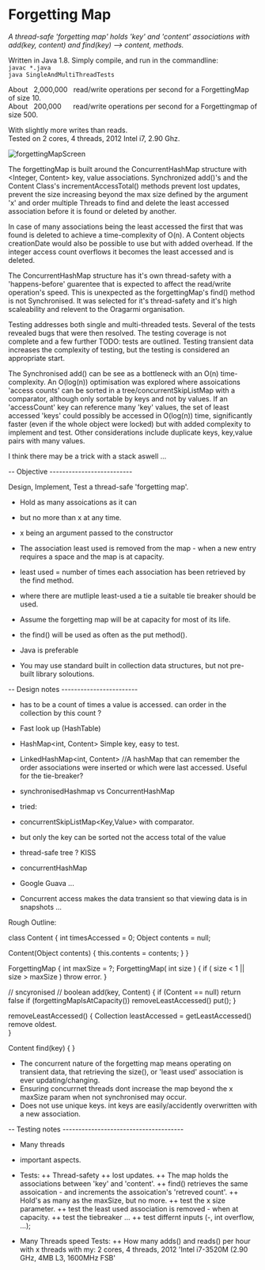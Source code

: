 # Forgetting Map
*A thread-safe 'forgetting map' holds 'key' and 'content' associations with add(key, content) and find(key) --> content, methods.*

Written in Java 1.8. Simply compile, and run in the commandline: <br> `javac *.java` <br>`java SingleAndMultiThreadTests`

About &nbsp; 2,000,000 &nbsp; read/write operations per second for a ForgettingMap of size 10.<br>
About &nbsp; 200,000 &nbsp;&nbsp;&nbsp;&nbsp; read/write operations per second for a Forgettingmap of size 500. <br>

With slightly more writes than reads.<br>
Tested on 2 cores, 4 threads, 2012 Intel i7, 2.90 Ghz.<br>


![forgettingMapScreen](https://user-images.githubusercontent.com/45234288/197765626-868a86ce-24ea-436d-a836-c8a4f9320bf5.png)


The forgettingMap is built around the ConcurrentHashMap structure with <Integer, Content> key, value associations.
Synchronized add()'s and the Content Class's incrementAccessTotal() methods prevent lost updates, prevent the size increasing beyond the max size defined by the argument 'x' and order multiple Threads to find and delete the least accessed association before it is found or deleted by another.

In case of many associations being the least accessed the first that was found is deleted to achieve a time-complexity of O(n).
A Content objects creationDate would also be possible to use but with added overhead.
If the integer access count overflows it becomes the least accessed and is deleted. 

The ConcurrentHashMap structure has it's own thread-safety with a 'happens-before' guarentee that is expected to affect the read/write operation's speed. This is unexpected as the forgettingMap's find() method is not Synchronised. It was selected for it's thread-safety and it's high scaleability and relevent to the Oragarmi organisation.

Testing addresses both single and multi-threaded tests. Several of the tests revealed bugs that were then resolved. The testing coverage is not complete and a few further TODO: tests are outlined. Testing transient data increases the complexity of testing, but the testing is considered an appropriate start.

The Synchronised add() can be see as a bottleneck with an O(n) time-complexity. An O(log(n)) optimisation was explored where assoications 'access counts' can be sorted in a tree/concurrentSkipListMap with a comparator, although only sortable by keys and not by values. If an 'accessCount' key can reference many 'key' values, the set of least accessed 'keys' could possibly be accessed in O(log(n)) time, significantly faster (even if the whole object were locked) but with added complexity to implement and test. Other considerations include duplicate keys, key,value pairs with many values.

I think there may be a trick with a stack aswell ...

-- Objective --------------------------

Design, Implement, Test a thread-safe 'forgetting map'.

+ Hold as many assoications as it can
+ but no more than x at any time.
+ x being an argument passed to the constructor

+ The association least used is removed from the map - when a new entry requires a space and the map is at capacity.
+ least used = number of times each association has been retrieved by the find method. 
+ where there are mutliple least-used a tie a suitable tie breaker should be used.

+ Assume the forgetting map will be at capacity for most of its life. 
+ the find() will be used as often as the put method().

+ Java is preferable
+ You may use standard built in collection data structures, but not pre-built library soloutions. 

-- Design notes ------------------------

+ has to be a count of times a value is accessed. can order in the collection by this count ?

+ Fast look up (HashTable)
+ HashMap<int, Content>  Simple key, easy to test.
+ LinkedHashMap<int, Content>  //A hashMap that can remember the order associations were inserted or which were last accessed. Useful for the tie-breaker?
+ synchronisedHashmap vs ConcurrentHashMap

+ tried:
+ concurrentSkipListMap<Key,Value> with comparator.
+ but only the key can be sorted not the access total of the value
+ thread-safe tree ? KISS

+ concurrentHashMap
+ Google Guava ...
+ Concurrent access makes the data transient so that viewing data is in snapshots ...

Rough Outline:

class Content {
  int timesAccessed = 0;
  Object contents = null;

  Content(Object contents) {
    this.contents = contents;
  }
}

ForgettingMap {
  int maxSize = ?;
  ForgettingMap( int size ) {
    if ( size < 1 || size > maxSize ) throw error.
  }

  // sncyronised //
  boolean add(key, Content) { 
  if (Content == null) return false
  if (forgettingMapIsAtCapacity()) removeLeastAccessed()
  put();
}

  removeLeastAccessed() {
    Collection leastAccessed = getLeastAccessed()
    remove oldest.   
}

Content find(key) { }


+ The concurrent nature of the forgetting map means operating on transient data, that retrieving the size(), or 'least used' association is ever updating/changing. 
+ Ensuring concurrnet threads dont increase the map beyond the x maxSize param when not synchronised may occur.
+ Does not use unique keys. int keys are easily/accidently overwritten with a new association. 


-- Testing notes --------------------------------------

+ Many threads
+ important aspects.

+ Tests:
++ Thread-safety
++ lost updates.
++ The map holds the associations between 'key' and 'content'.
++ find() retrieves the same assoication - and increments the assoication's 'retreved count'.
++ Hold's as many as the maxSize, but no more.
++ test the x size parameter.
++ test the least used association is removed - when at capacity.
++ test the tiebreaker ...
++ test differnt inputs (-, int overflow, ...);

+ Many Threads speed Tests:
++ How many adds() and reads() per hour with x threads with my:    2 cores, 4 threads, 2012 'Intel i7-3520M (2.90 GHz, 4MB L3, 1600MHz FSB'


